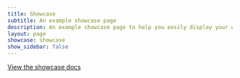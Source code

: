 ```yaml
---
title: Showcase
subtitle: An example showcase page
description: An example showcase page to help you easily display your work
layout: page
showcase: showcase
show_sidebar: false
---
```


[View the showcase docs](/bulma-clean-theme/docs/showcases/)
